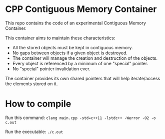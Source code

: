 # CPP Contiguous Memory Container

This repo contains the code of an experimental Contiguous Memory Container.

This container aims to maintain these characteristics:

- All the stored objects must be kept in contiguous memory.
- No gaps between objects if a given object is destroyed.
- The container will manage the creation and destruction of the objects.
- Every object is referenced by a minimum of one "special" pointer.
- No "special" pointer invalidation ever.

The container provides its own shared pointers that will help iterate/access the elements stored on it.


# How to compile

Run this command: `clang main.cpp -std=c++11 -lstdc++ -Werror -O2 -o c.out`

Run the executable: `./c.out`


